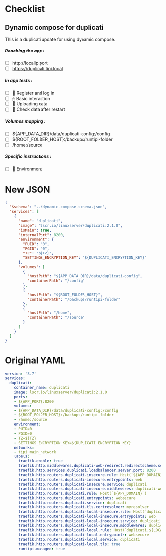 # Checklist
## Dynamic compose for duplicati
This is a duplicati update for using dynamic compose.
##### Reaching the app :
- [ ] http://localip:port
- [ ] https://duplicati.tipi.local
##### In app tests :
- [ ] 📝 Register and log in
- [ ] 🖱 Basic interaction
- [ ] 🌆 Uploading data
- [ ] 🔄 Check data after restart
##### Volumes mapping :
- [ ] ${APP_DATA_DIR}/data/duplicati-config:/config
- [ ] ${ROOT_FOLDER_HOST}:/backups/runtipi-folder
- [ ] /home:/source
##### Specific instructions :
- [ ] 🌳 Environment

# New JSON
```json
{
  "$schema": "../dynamic-compose-schema.json",
  "services": [
    {
      "name": "duplicati",
      "image": "lscr.io/linuxserver/duplicati:2.1.0",
      "isMain": true,
      "internalPort": 8200,
      "environment": {
        "PUID": "0",
        "PGID": "0",
        "TZ": "${TZ}",
        "SETTINGS_ENCRYPTION_KEY": "${DUPLICATI_ENCRYPTION_KEY}"
      },
      "volumes": [
        {
          "hostPath": "${APP_DATA_DIR}/data/duplicati-config",
          "containerPath": "/config"
        },
        {
          "hostPath": "${ROOT_FOLDER_HOST}",
          "containerPath": "/backups/runtipi-folder"
        },
        {
          "hostPath": "/home",
          "containerPath": "/source"
        }
      ]
    }
  ]
} 
```
# Original YAML
```yaml
version: '3.7'
services:
  duplicati:
    container_name: duplicati
    image: lscr.io/linuxserver/duplicati:2.1.0
    ports:
    - ${APP_PORT}:8200
    volumes:
    - ${APP_DATA_DIR}/data/duplicati-config:/config
    - ${ROOT_FOLDER_HOST}:/backups/runtipi-folder
    - /home:/source
    environment:
    - PUID=0
    - PGID=0
    - TZ=${TZ}
    - SETTINGS_ENCRYPTION_KEY=${DUPLICATI_ENCRYPTION_KEY}
    networks:
    - tipi_main_network
    labels:
      traefik.enable: true
      traefik.http.middlewares.duplicati-web-redirect.redirectscheme.scheme: https
      traefik.http.services.duplicati.loadbalancer.server.port: 8200
      traefik.http.routers.duplicati-insecure.rule: Host(`${APP_DOMAIN}`)
      traefik.http.routers.duplicati-insecure.entrypoints: web
      traefik.http.routers.duplicati-insecure.service: duplicati
      traefik.http.routers.duplicati-insecure.middlewares: duplicati-web-redirect
      traefik.http.routers.duplicati.rule: Host(`${APP_DOMAIN}`)
      traefik.http.routers.duplicati.entrypoints: websecure
      traefik.http.routers.duplicati.service: duplicati
      traefik.http.routers.duplicati.tls.certresolver: myresolver
      traefik.http.routers.duplicati-local-insecure.rule: Host(`duplicati.${LOCAL_DOMAIN}`)
      traefik.http.routers.duplicati-local-insecure.entrypoints: web
      traefik.http.routers.duplicati-local-insecure.service: duplicati
      traefik.http.routers.duplicati-local-insecure.middlewares: duplicati-web-redirect
      traefik.http.routers.duplicati-local.rule: Host(`duplicati.${LOCAL_DOMAIN}`)
      traefik.http.routers.duplicati-local.entrypoints: websecure
      traefik.http.routers.duplicati-local.service: duplicati
      traefik.http.routers.duplicati-local.tls: true
      runtipi.managed: true
 
```
